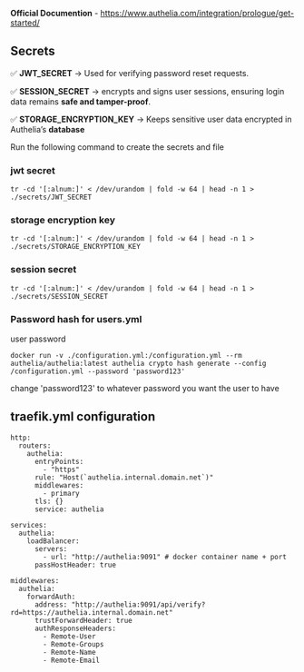 **Official Documention** - https://www.authelia.com/integration/prologue/get-started/

## Secrets

✅ **JWT_SECRET** → Used for verifying password reset requests.

✅ **SESSION_SECRET** → encrypts and signs user sessions, ensuring login data remains **safe and tamper-proof**.

✅ **STORAGE_ENCRYPTION_KEY** → Keeps sensitive user data encrypted in Authelia’s **database**

Run the following command to create the secrets and file


### jwt secret

```
tr -cd '[:alnum:]' < /dev/urandom | fold -w 64 | head -n 1 > ./secrets/JWT_SECRET
```

### storage encryption key

```
tr -cd '[:alnum:]' < /dev/urandom | fold -w 64 | head -n 1 > ./secrets/STORAGE_ENCRYPTION_KEY
```

### session secret

```
tr -cd '[:alnum:]' < /dev/urandom | fold -w 64 | head -n 1 > ./secrets/SESSION_SECRET
```


### Password hash for users.yml

user password

```
docker run -v ./configuration.yml:/configuration.yml --rm authelia/authelia:latest authelia crypto hash generate --config /configuration.yml --password 'password123'
```

change 'password123' to whatever password you want the user to have

## traefik.yml configuration 

```
http:
  routers:
    authelia:
      entryPoints:
        - "https"
      rule: "Host(`authelia.internal.domain.net`)"
      middlewares:
        - primary
      tls: {}
      service: authelia

services:
  authelia:
    loadBalancer:
      servers:
        - url: "http://authelia:9091" # docker container name + port
      passHostHeader: true

middlewares:
  authelia:
    forwardAuth:
      address: "http://authelia:9091/api/verify?rd=https://authelia.internal.domain.net"
      trustForwardHeader: true
      authResponseHeaders:
        - Remote-User
        - Remote-Groups
        - Remote-Name
        - Remote-Email
```
